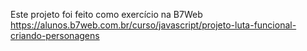 Este projeto foi feito como exercício na B7Web https://alunos.b7web.com.br/curso/javascript/projeto-luta-funcional-criando-personagens